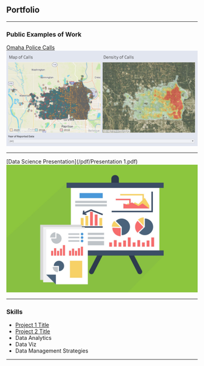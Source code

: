<!-- Global site tag (gtag.js) - Google Analytics -->
<script async src="https://www.googletagmanager.com/gtag/js?id=G-HCMVJVK1T6"></script>
<script>
  window.dataLayer = window.dataLayer || [];
  function gtag(){dataLayer.push(arguments);}
  gtag('js', new Date());

  gtag('config', 'G-HCMVJVK1T6');
</script>

## Portfolio

---

### Public Examples of Work

[Omaha Police Calls](https://public.tableau.com/profile/cesar.ramos3711#!/vizhome/OmahaCrimeStats/CallMaps/)
<img src="images/tableau call map.png?raw=true"/>

---
[Data Science Presentation](/pdf/Presentation 1.pdf)
<img src="images/presdata.jpg?raw=true"/>

---

### Skills

- [Project 1 Title](http://example.com/)
- [Project 2 Title](http://example.com/)
- Data Analytics
- Data Viz
- Data Management Strategies

---






